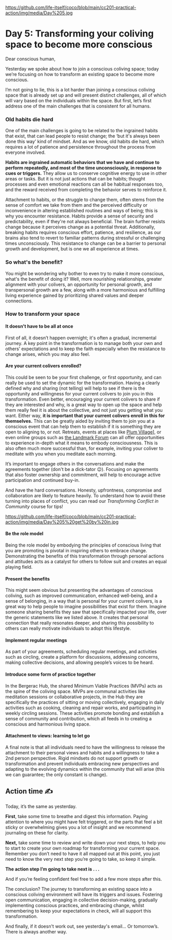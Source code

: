 https://github.com/life-itself/coco/blob/main/cc201-practical-action/img/media/Day%205.jpg

# Day 5: Transforming your coliving space to become more conscious

Dear conscious human,

Yesterday we spoke about how to join a conscious coliving space; today we’re focusing on how to transform an existing space to become more conscious.

I’m not going to lie, this is a lot harder than joining a conscious coliving space that is already set up and will present distinct challenges, all of which will vary based on the individuals within the space. But first, let’s first address one of the main challenges that is consistent for all humans.

### Old habits die hard

One of the main challenges is going to be related to the ingrained habits that exist, that can lead people to resist change; the ‘but it's always been done this way’ kind of mindset. And as we know, old habits die hard, which requires a lot of patience and persistence throughout the process from everyone involved.

**Habits are ingrained automatic behaviors that we have and continue to perform repeatedly, and most of the time unconsciously, in response to cues or triggers.** They allow us to conserve cognitive energy to use in other areas or tasks. But it is not just actions that can be habits; thought processes and even emotional reactions can all be habitual responses too, and the reward received from completing the behavior serves to reinforce it.

Attachment to habits, or the struggle to change them, often stems from the sense of comfort we take from them and the perceived difficulty or inconvenience in altering established routines and ways of being; this is why you encounter resistance. Habits provide a sense of security and predictability, even if they're not always beneficial. The brain further resists change because it perceives change as a potential threat. Additionally, breaking habits requires conscious effort, patience, and resilience, as our brains also tend to revert to familiar patterns during stressful or challenging times unconsciously. This resistance to change can be a barrier to personal growth and development, but is one we all experience at times.

### So what's the benefit? 

You might be wondering why bother to even try to make it more conscious, what's the benefit of doing it? Well, more nourishing relationships, greater alignment with your colivers, an opportunity for personal growth, and transpersonal growth are a few, along with a more harmonious and fulfilling living experience gained by prioritizing shared values and deeper connections.

### How to transform your space

#### It doesn't have to be all at once

First of all, it doesn’t happen overnight; it's often a gradual, incremental journey. A key point in the transformation is to manage both your own and others’ expectations and to keep the faith especially when the resistance to change arises, which you may also feel.

#### Are your current colivers enrolled?

This could be seen to be your first challenge, or first opportunity, and can really be used to set the dynamic for the transformation. Having a clearly defined why and sharing (not telling) will help to see if there is the opportunity and willingness for your current colivers to join you in this transformation. Even better, encouraging your current colivers to share if they are interested and why, is a great way to open up the space and help them really feel it is about the collective, and not just you getting what you want. Either way, **it is important that your current colivers enroll in this for themselves.** This can be greatly aided by inviting them to join you at a conscious event that can help them to establish if it is something they are open to aligning to, or not. Retreats, events at places like [Plum Village](https://plumvillage.org)], or even online groups such as [the Landmark Forum](https://www.landmarkworldwide.com/) can all offer opportunities to experience in-depth what it means to embody consciousness. This is also often much more successful than, for example, inviting your coliver to meditate with you when you meditate each morning.

It’s important to engage others in the conversations and make the agreements together (don't be a dick-tator 😉). Focusing on agreements that also foster ownership and commitment, will help to encourage active participation and continued buy-in.

And have the hard conversations. Honesty, upfrontness, compromise and collaboration are likely to feature heavily. To understand how to avoid these turning into places of conflict, you can read our *Transforming Conflict in Community* course for tips!

https://github.com/life-itself/coco/blob/main/cc201-practical-action/img/media/Day%205%20get%20by%20in.jpg

#### Be the role model

Being the role model by embodying the principles of conscious living that you are promoting is pivotal in inspiring others to embrace change. Demonstrating the benefits of this transformation through personal actions and attitudes acts as a catalyst for others to follow suit and creates an equal playing field.

#### Present the benefits

This might seem obvious but presenting the advantages of conscious coliving, such as improved communication, enhanced well-being, and a sense of belonging, in a way that is personal for your current colivers, is a great way to help people to imagine possibilities that exist for them. Imagine someone sharing benefits they saw that specifically impacted your life, over the generic statements like we listed above. It creates that personal connection that really resonates deeper, and sharing this possibility to others can really motivate individuals to adopt this lifestyle.

#### Implement regular meetings

As part of your agreements, scheduling regular meetings, and activities such as circling, create a platform for discussions, addressing concerns, making collective decisions, and allowing people’s voices to be heard.

#### Introduce some form of practice together 

In the Bergerac Hub, the shared Minimum Viable Practices (MVPs) acts as the spine of the coliving space. MVPs are communal activities like meditation sessions or collaborative projects, in the Hub they are specifically the practices of sitting or moving collectively, engaging in daily activities such as cooking, cleaning and repair works, and participating in weekly circling sessions. These activities promote bonding and establish a sense of community and contribution, which all feeds in to creating a conscious and harmonious living space.

#### Attachment to views: learning to let go

A final note is that all individuals need to have the willingness to release the attachment to their personal views and habits and a willingness to take a 2nd person perspective. Rigid mindsets do not support growth or transformation and prevent individuals embracing new perspectives and adapting to the evolving dynamics within the community that will arise (this we can guarantee; the only constant is change).

## Action time ✍️

Today, it’s the same as yesterday.

**First**, take some time to breathe and digest this information. Paying attention to where you might have felt triggered, or the parts that feel a bit sticky or overwhelming gives you a lot of insight and we recommend journaling on these for clarity.

**Next,** take some time to review and write down your next steps, to help you to start to create your own roadmap for transforming your current space. Remember you don’t need to have it all mapped out at this point, you just need to know the very next step you’re going to take, so keep it simple.

**The action step I’m going to take next is . . .**

And if you’re feeling confident feel free to add a few more steps after this.

The conclusion? The journey to transforming an existing space into a conscious coliving environment will have its triggers and issues. Fostering open communication, engaging in collective decision-making, gradually implementing conscious practices, and embracing change, whilst remembering to keep your expectations in check, will all support this transformation.

And finally, if it doesn't work out, see yesterday's email... Or tomorrow’s. There is always another way.


